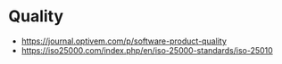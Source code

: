 # Quality

- https://journal.optivem.com/p/software-product-quality
- https://iso25000.com/index.php/en/iso-25000-standards/iso-25010
